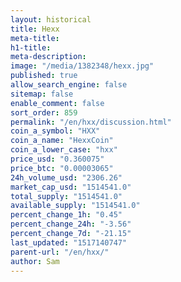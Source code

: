 ```yaml
---
layout: historical
title: Hexx
meta-title: 
h1-title: 
meta-description: 
image: "/media/1382348/hexx.jpg"
published: true
allow_search_engine: false
sitemap: false
enable_comment: false
sort_order: 859
permalink: "/en/hxx/discussion.html"
coin_a_symbol: "HXX"
coin_a_name: "HexxCoin"
coin_a_lower_case: "hxx"
price_usd: "0.360075"
price_btc: "0.00003065"
24h_volume_usd: "2306.26"
market_cap_usd: "1514541.0"
total_supply: "1514541.0"
available_supply: "1514541.0"
percent_change_1h: "0.45"
percent_change_24h: "-3.56"
percent_change_7d: "-21.15"
last_updated: "1517140747"
parent-url: "/en/hxx/"
author: Sam
---
```


